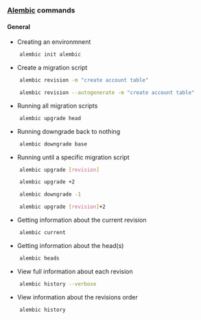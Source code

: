 ### [Alembic](https://alembic.sqlalchemy.org/en/latest/index.html) commands

#### General
- Creating an environmnent
````bash
    alembic init alembic
````
- Create a migration script
````bash
    alembic revision -m "create account table"
````
````bash
    alembic revision --autogenerate -m "create account table"
````
- Running all migration scripts
````bash
    alembic upgrade head
````
- Running downgrade back to nothing
````bash
    alembic downgrade base
````
- Running until a specific migration script
````bash
    alembic upgrade [revision]
````
````bash
    alembic upgrade +2
````
````bash
    alembic downgrade -1
````
````bash
    alembic upgrade [revision]+2
````
- Getting information about the current revision
````bash
    alembic current
````
- Getting information about the head(s)
````bash
    alembic heads
````
- View full information about each revision
````bash
    alembic history --verbose
````
- View information about the revisions order
````bash
    alembic history
````

